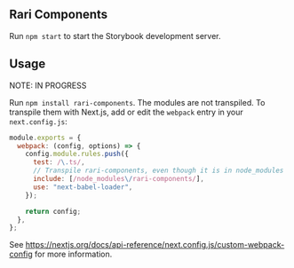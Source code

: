 ## Rari Components

Run `npm start` to start the Storybook development server.

## Usage

NOTE: IN PROGRESS

Run `npm install rari-components`. The modules are not transpiled. To transpile them with Next.js, add or edit the `webpack` entry in your `next.config.js`:

```js
module.exports = {
  webpack: (config, options) => {
    config.module.rules.push({
      test: /\.ts/,
      // Transpile rari-components, even though it is in node_modules
      include: [/node_modules\/rari-components/],
      use: "next-babel-loader",
    });

    return config;
  },
};
```

See https://nextjs.org/docs/api-reference/next.config.js/custom-webpack-config for more information.
